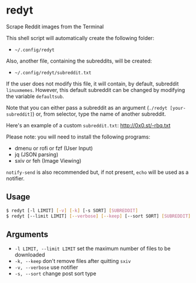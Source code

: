 # redyt

Scrape Reddit images from the Terminal

This shell script will automatically create the following folder:

  - `~/.config/redyt`

Also, another file, containing the subreddits, will be created:

  - `~/.config/redyt/subreddit.txt`

If the user does not modify this file, it will contain, by default, subreddit `linuxmemes`.
However, this default subreddit can be changed by modifying the variable `defaultsub`.

Note that you can either pass a subreddit as an argument (`./redyt [your-subreddit]`)
or, from selector, type the name of another subreddit.

Here's an example of a custom `subreddit.txt`: http://0x0.st/-rbq.txt

Please note: you will need to install the following programs:
  - dmenu or rofi or fzf (User Input)
  - jq (JSON parsing)
  - sxiv or feh (Image Viewing)

`notify-send` is also recommended but, if not present, `echo` will be used as a notifier.

## Usage

```sh
$ redyt [-l LIMIT] [-v] [-k] [-s SORT] [SUBREDDIT]
$ redyt [--limit LIMIT] [--verbose] [--keep] [--sort SORT] [SUBREDDIT]
```

## Arguments

* `-l LIMIT, --limit LIMIT` set the maximum number of files to be downloaded
* `-k, --keep` don't remove files after quitting `sxiv`
* `-v, --verbose` use notifier
* `-s, --sort` change post sort type

